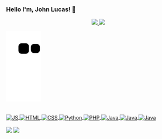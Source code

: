 ### Hello I'm, John Lucas! :handshake:

<div align="center">
  <a href="https://github.com/csaionaraa">
  <img height="150em" src="https://github-readme-stats.vercel.app/api?username=jxhnlcs&show_icons=true&theme=dracula&include_all_commits=true&count_private=true"/>
  <img height="150em" src="https://github-readme-stats.vercel.app/api/top-langs/?username=jxhnlcs&layout=compact&langs_count=7&theme=dracula"/>
</div>

![Snake animation](https://github.com/jxhnlcs/jxhnlcs/blob/output/github-contribution-grid-snake.svg)
  
<div><br>
 <img align="center" alt="JS" height="30" width="40" src="https://cdn.jsdelivr.net/gh/devicons/devicon/icons/javascript/javascript-original.svg"/>
 <img align="center" alt="HTML" height="30" width="40" src="https://cdn.jsdelivr.net/gh/devicons/devicon/icons/python/python-original.svg"/>
 <img align="center" alt="CSS" height="30" width="40" src="https://cdn.jsdelivr.net/gh/devicons/devicon/icons/html5/html5-original.svg" />
 <img align="center" alt="Python" height="30" width="40" src="https://cdn.jsdelivr.net/gh/devicons/devicon/icons/css3/css3-original.svg"/>
 <img align="center" alt="PHP" height="30" width="40" src="https://cdn.jsdelivr.net/gh/devicons/devicon/icons/php/php-original.svg" />
 <img align="center" alt="Java" height="30" width="40" src="https://cdn.jsdelivr.net/gh/devicons/devicon/icons/java/java-original-wordmark.svg" />
 <img align="center" alt="Java" height="30" width="40" src="https://cdn.jsdelivr.net/gh/devicons/devicon/icons/mysql/mysql-original-wordmark.svg" />
  <img align="center" alt="Java" height="30" width="40" src="https://cdn.jsdelivr.net/gh/devicons/devicon/icons/vuejs/vuejs-original-wordmark.svg" />
</div>
  
<div> <br>
  <a href = "mailto:joohn_fsa@hotmail.com"><img src="https://img.shields.io/badge/-Gmail-%23333?style=for-the-badge&logo=gmail&logoColor=white" target="_blank"></a>
 <a href="https://www.linkedin.com/in/john-lucas-a23880208/" target="_blank"><img src="https://img.shields.io/badge/-LinkedIn-%230077B5?style=for-the-badge&logo=linkedin&logoColor=white" target="_blank"></a> 
</div> 
